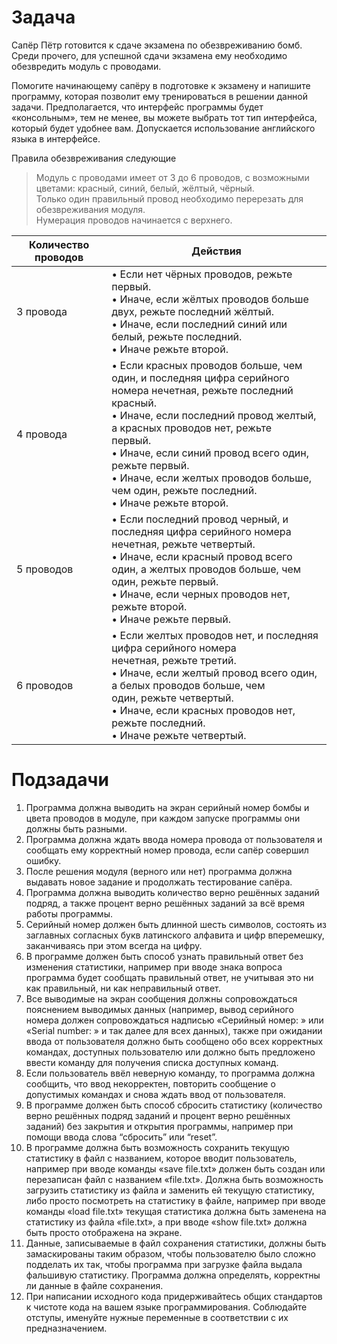 # Задача

Сапёр Пётр готовится к сдаче экзамена по обезвреживанию бомб. Среди
прочего, для успешной сдачи экзамена ему необходимо обезвредить модуль с
проводами.  
  
Помогите начинающему сапёру в подготовке к экзамену и напишите 
программу, которая позволит ему тренироваться в решении данной задачи.
Предполагается, что интерфейс программы будет «консольным», тем не менее,
вы можете выбрать тот тип интерфейса, который будет удобнее вам.
Допускается использование английского языка в интерфейсе.  

Правила обезвреживания следующие
> Модуль с проводами имеет от 3 до 6 проводов, с возможными цветами:
красный, синий, белый, жёлтый, чёрный.  
Только один правильный провод необходимо перерезать для
обезвреживания модуля.  
Нумерация проводов начинается с верхнего.  


| Количество проводов | Действия                                                                                                                                                                                                                                                                                                                                                                |
|---------------------|-------------------------------------------------------------------------------------------------------------------------------------------------------------------------------------------------------------------------------------------------------------------------------------------------------------------------------------------------------------------------|
| 3 провода           | • Если нет чёрных проводов, режьте первый.  <br>• Иначе, если жёлтых проводов больше двух, режьте последний жёлтый.  <br>• Иначе, если последний синий или белый, режьте последний.  <br>• Иначе режьте второй.                                                                                                                                                         |
| 4 провода           | • Если красных проводов больше, чем один, и последняя цифра серийного<br>номера нечетная, режьте последний красный.  <br>• Иначе, если последний провод желтый, а красных проводов нет, режьте<br>первый.  <br>• Иначе, если синий провод всего один, режьте первый.  <br>• Иначе, если желтых проводов больше, чем один, режьте последний.  <br>• Иначе режьте второй. |
| 5 проводов          | • Если последний провод черный, и последняя цифра серийного номера<br>нечетная, режьте четвертый.  <br>• Иначе, если красный провод всего один, а желтых проводов больше, чем<br>один, режьте первый.  <br>• Иначе, если черных проводов нет, режьте второй.  <br>• Иначе режьте первый.                                                                                |
| 6 проводов          | • Если желтых проводов нет, и последняя цифра серийного номера<br>нечетная, режьте третий.  <br>• Иначе, если желтый провод всего один, а белых проводов больше, чем<br>один, режьте четвертый.  <br>• Иначе, если красных проводов нет, режьте последний.<br>• Иначе режьте четвертый.                                                                                 |

# Подзадачи

1. Программа должна выводить на экран серийный номер бомбы и
цвета проводов в модуле, при каждом запуске программы они должны
быть разными.  
2. Программа должна ждать ввода номера провода от пользователя и
сообщать ему корректный номер провода, если сапёр совершил ошибку.  
3. После решения модуля (верного или нет) программа должна
выдавать новое задание и продолжать тестирование сапёра.  
4. Программа должна выводить количество верно решённых заданий
подряд, а также процент верно решённых заданий за всё время работы
программы.  
5. Серийный номер должен быть длинной шесть символов, состоять
из заглавных согласных букв латинского алфавита и цифр вперемешку,
заканчиваясь при этом всегда на цифру.  
6. В программе должен быть способ узнать правильный ответ без
изменения статистики, например при вводе знака вопроса программа
будет сообщать правильный ответ, не учитывая это ни как правильный, ни
как неправильный ответ.  
7. Все выводимые на экран сообщения должны сопровождаться
пояснением выводимых данных (например, вывод серийного номера
должен сопровождаться надписью «Серийный номер: » или «Serial
number: » и так далее для всех данных), также при ожидании ввода от
пользователя должно быть сообщено обо всех корректных командах,
доступных пользователю или должно быть предложено ввести команду
для получения списка доступных команд.  
8. Если пользователь ввёл неверную команду, то программа должна
сообщить, что ввод некорректен, повторить сообщение о допустимых
командах и снова ждать ввод от пользователя.  
9. В программе должен быть способ сбросить статистику (количество
верно решённых подряд заданий и процент верно решённых заданий) без
закрытия и открытия программы, например при помощи ввода слова
“сбросить” или “reset”.  
10. В программе должна быть возможность сохранить текущую
статистику в файл с названием, которое вводит пользователь, например
при вводе команды «save file.txt» должен быть создан или перезаписан
файл с названием «file.txt». Должна быть возможность загрузить
статистику из файла и заменить ей текущую статистику, либо просто
посмотреть на статистику в файле, например при вводе команды «load
file.txt» текущая статистика должна быть заменена на статистику из файла
«file.txt», а при вводе «show file.txt» должна быть просто отображена на
экране.  
11. Данные, записываемые в файл сохранения статистики, должны
быть замаскированы таким образом, чтобы пользователю было сложно
подделать их так, чтобы программа при загрузке файла выдала
фальшивую статистику. Программа должна определять, корректны ли
данные в файле сохранения.  
12. При написании исходного кода придерживайтесь общих стандартов
к чистоте кода на вашем языке программирования. Соблюдайте отступы,
именуйте нужные переменные в соответствии с их предназначением.  
